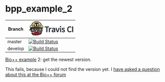 # bpp_example_2

Branch|[![Travis CI logo](TravisCI.png)](https://travis-ci.org)
---|---
master|[![Build Status](https://travis-ci.org/richelbilderbeek/bpp_example_2.svg?branch=master)](https://travis-ci.org/richelbilderbeek/bpp_example_2)
develop|[![Build Status](https://travis-ci.org/richelbilderbeek/bpp_example_2.svg?branch=develop)](https://travis-ci.org/richelbilderbeek/bpp_example_2)

[Bio++ example](https://github.com/richelbilderbeek/bpp_examples) 2: get the newest version.

This fails, because I could not find the version yet. 
I [have asked a question about this at the Bio++ forum](https://groups.google.com/forum/#!category-topic/biopp-help-forum/all-questions/0LSabsfXGc8)

